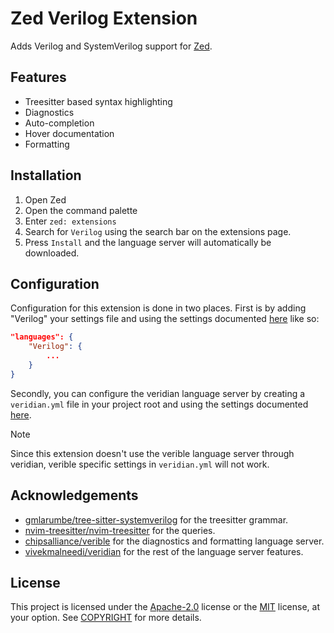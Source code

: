 
# Zed Verilog Extension

Adds Verilog and SystemVerilog support for [Zed](https://zed.dev/).


## Features

- Treesitter based syntax highlighting
- Diagnostics
- Auto-completion
- Hover documentation
- Formatting


## Installation

1. Open Zed
2. Open the command palette
3. Enter `zed: extensions`
4. Search for `Verilog` using the search bar on the extensions page.
5. Press `Install` and the language server will automatically be downloaded.
## Configuration

Configuration for this extension is done in two places. First is by adding "Verilog" your settings file and using the settings documented [here](https://zed.dev/docs/configuring-zed#languages) like so:

```json
"languages": {
    "Verilog": {
        ...
    }
}
```

Secondly, you can configure the veridian language server by creating a `veridian.yml` file in your project root and using the settings documented [here](https://github.com/vivekmalneedi/veridian?tab=readme-ov-file#configuration).

> [!NOTE]
> Since this extension doesn't use the verible language server through veridian, verible specific settings in `veridian.yml` will not work.

## Acknowledgements

 - [gmlarumbe/tree-sitter-systemverilog](https://github.com/gmlarumbe/tree-sitter-systemverilog) for the treesitter grammar.
 - [nvim-treesitter/nvim-treesitter](https://github.com/nvim-treesitter/nvim-treesitter/tree/master/queries/verilog) for the queries.
 - [chipsalliance/verible](https://github.com/chipsalliance/verible) for the diagnostics and formatting language server.
 - [vivekmalneedi/veridian](https://github.com/vivekmalneedi/veridian) for the rest of the language server features.
## License

This project is licensed under the [Apache-2.0](http://www.apache.org/licenses/LICENSE-2.0) license or the [MIT](http://opensource.org/licenses/MIT) license, at your option. See [COPYRIGHT](./COPYRIGHT) for more details.
